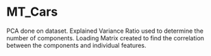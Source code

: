 # MT_Cars

PCA done on dataset. Explained Variance Ratio used to determine the number of components.
Loading Matrix created to find the correlation between the components and individual features.
